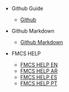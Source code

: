 - Github Guide

  - [Github](README.md)
  
- Github Markdown

  - [Github Markdown](markdown.md)
  
- FMCS HELP

  - [FMCS HELP EN](/en/README.md)
  - [FMCS HELP AR](/ar/README.md)
  - [FMCS HELP ES](/es/README.md)
  - [FMCS HELP PT](/pt/README.md)

